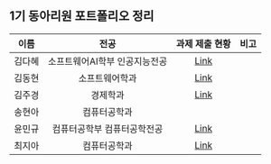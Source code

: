 
## 1기 동아리원 포트폴리오 정리

| 이름 | 전공 | 과제 제출 현황 | 비고 |
| :---: | :---: | :---: | :---: |
| 김다혜 | 소프트웨어AI학부 인공지능전공 | [Link](https://github.com/gachonNEKA/assignment/tree/main/1%EA%B8%B0/%EA%B9%80%EB%8B%A4%ED%98%9C) | |
| 김동현 | 소프트웨어학과 | [Link](https://github.com/gachonNEKA/assignment/tree/main/1%EA%B8%B0/%EA%B9%80%EB%8F%99%ED%98%84) | |
| 김주경 | 경제학과 | [Link](https://github.com/gachonNEKA/assignment/tree/main/1%EA%B8%B0/%EA%B9%80%EC%A3%BC%EA%B2%BD%20) | |
| 송현아 | 컴퓨터공학과 |  | |
| 윤민규 | 컴퓨터공학부 컴퓨터공학전공 | [Link](https://github.com/gachonNEKA/assignment/tree/main/1%EA%B8%B0/%EC%9C%A4%EB%AF%BC%EA%B7%9C) | |
| 최지아 | 컴퓨터공학과 | [Link](https://github.com/gachonNEKA/assignment/tree/main/1%EA%B8%B0/%EC%B5%9C%EC%A7%80%EC%95%84) | |


<!--
과제 제출 현황은 각 동아리원 폴더 README.md(Assignment Submission Status)를 링크로 달아주세요
-->
